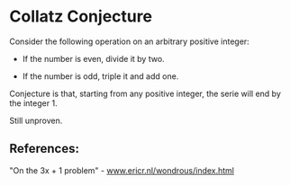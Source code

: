 # Collatz Conjecture

Consider the following operation on an arbitrary positive integer:

- If the number is even, divide it by two.

- If the number is odd, triple it and add one.

Conjecture is that, starting from any positive integer, the serie will end by the integer 1.

Still unproven.

## References:

"On the 3x + 1 problem" -  www.ericr.nl/wondrous/index.html

